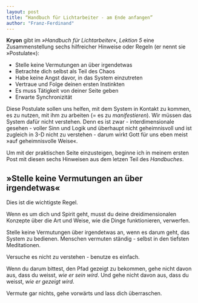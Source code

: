 ```yaml
---
layout: post
title: “Handbuch für Lichtarbeiter - am Ende anfangen”
author: "Franz-Ferdinand"
---
```

**Kryon** gibt im _»Handbuch für Lichtarbeiter«_, _Lektion 5_ eine Zusammenstellung sechs hilfreicher Hinweise oder Regeln (er nennt sie »Postulate«):

* Stelle keine Vermutungen an über irgendetwas
* Betrachte dich selbst als Teil des Chaos
* Habe keine Angst davor, in das System einzutreten
* Vertraue und Folge deinen ersten Instinkten
* Es muss Tätigkeit von deiner Seite geben
* Erwarte Synchronizität

Diese Postulate sollen uns helfen, mit dem System in Kontakt zu kommen, es zu nutzen, mit ihm zu arbeiten (= es zu _manifestieren_). Wir müssen das System dafür nicht verstehen. Denn es ist zwar - interdimensionale gesehen - voller Sinn und Logik und überhaupt nicht geheimnisvoll und ist zugleich in 3-D nicht zu verstehen - darum wirkt Gott für uns eben meist »auf geheimnisvolle Weise«.

Um mit der praktischen Seite einzusteigen, beginne ich in meinem ersten Post mit diesen sechs Hinweisen aus dem letzen Teil des _Handbuches_.
<br>

## »Stelle keine Vermutungen an über irgendetwas«
Dies ist die wichtigste Regel.

Wenn es um dich und Spirit geht, musst du deine dreidimensionalen Konzepte über die Art und Weise, wie die Dinge funktionieren, verwerfen.

Stelle keine Vermutungen über irgendetwas an, wenn es darum geht, das System zu bedienen. Menschen vermuten ständig - selbst in den tiefsten Meditationen.

Versuche es nicht zu verstehen - benutze es einfach.

Wenn du darum bittest, den Pfad gezeigt zu bekommen, gehe nicht davon aus, dass du weisst, _wie er sein wird_. Und gehe nicht davon aus, dass du weisst, _wie er gezeigt wird_.

Vermute gar nichts, gehe vorwärts und lass dich überraschen.